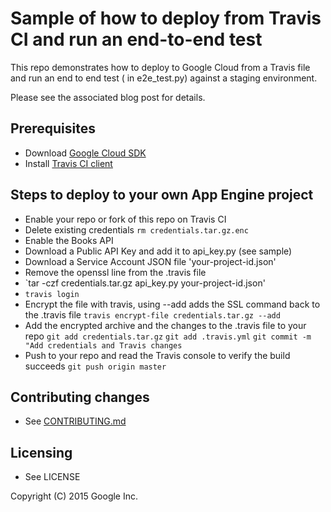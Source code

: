 # Sample of how to deploy from Travis CI and run an end-to-end test

This repo demonstrates how to deploy to Google Cloud from a 
Travis file and run an end to end test ( in e2e_test.py) against 
a staging environment.

Please see the associated blog post for details.

## Prerequisites

* Download [Google Cloud SDK](https://cloud.google.com/sdk/)
* Install [Travis CI client](http://blog.travis-ci.com/2013-01-14-new-client/)

## Steps to deploy to your own App Engine project
* Enable your repo or fork of this repo on Travis CI
* Delete existing credentials
`rm credentials.tar.gz.enc`
* Enable the Books API
* Download a Public API Key and add it to api_key.py (see sample)
* Download a Service Account JSON file 'your-project-id.json'
* Remove the openssl line from the .travis file
* `tar -czf credentials.tar.gz api_key.py your-project-id.json'
* `travis login`
* Encrypt the file with travis, using --add adds the SSL command back 
to the .travis file 
   `travis encrypt-file credentials.tar.gz --add`
* Add the encrypted archive and the changes to the .travis file to your repo
  `git add credentials.tar.gz`
  `git add .travis.yml`
  `git commit -m "Add credentials and Travis changes`
* Push to your repo and read the Travis console to verify the build succeeds
  `git push origin master`


## Contributing changes

* See [CONTRIBUTING.md](CONTRIBUTING.md)


## Licensing

* See LICENSE

Copyright (C) 2015 Google Inc.
